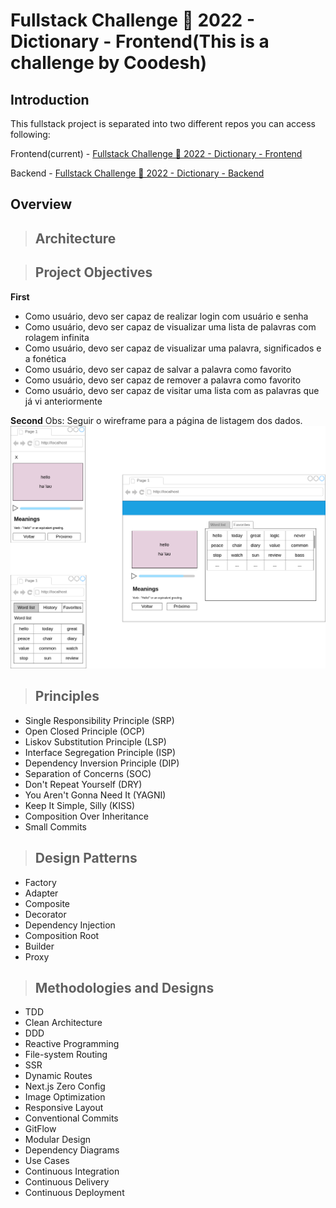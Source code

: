 # Fullstack Challenge 🏅 2022 - Dictionary - Frontend(This is a challenge by Coodesh)

## Introduction

This fullstack project is separated into two different repos you can access following:

Frontend(current) - [Fullstack Challenge 🏅 2022 - Dictionary - Frontend](https://github.com/JonneBR/fullstack-challenge-2022-dictionary-frontend)

Backend - [Fullstack Challenge 🏅 2022 - Dictionary - Backend](https://github.com/JonneBR/fullstack-challenge-2022-dictionary-backend)

## Overview

> ## Architecture

> ## Project Objectives

**First**

- Como usuário, devo ser capaz de realizar login com usuário e senha
- Como usuário, devo ser capaz de visualizar uma lista de palavras com rolagem infinita
- Como usuário, devo ser capaz de visualizar uma palavra, significados e a fonética
- Como usuário, devo ser capaz de salvar a palavra como favorito
- Como usuário, devo ser capaz de remover a palavra como favorito
- Como usuário, devo ser capaz de visitar uma lista com as palavras que já vi anteriormente

**Second**
Obs: Seguir o wireframe para a página de listagem dos dados.
![alt wireframe](/by-coodesh/img/wireframe.png)

> ## Principles

- Single Responsibility Principle (SRP)
- Open Closed Principle (OCP)
- Liskov Substitution Principle (LSP)
- Interface Segregation Principle (ISP)
- Dependency Inversion Principle (DIP)
- Separation of Concerns (SOC)
- Don't Repeat Yourself (DRY)
- You Aren't Gonna Need It (YAGNI)
- Keep It Simple, Silly (KISS)
- Composition Over Inheritance
- Small Commits

> ## Design Patterns

- Factory
- Adapter
- Composite
- Decorator
- Dependency Injection
- Composition Root
- Builder
- Proxy

> ## Methodologies and Designs

- TDD
- Clean Architecture
- DDD
- Reactive Programming
- File-system Routing
- SSR
- Dynamic Routes
- Next.js Zero Config
- Image Optimization
- Responsive Layout
- Conventional Commits
- GitFlow
- Modular Design
- Dependency Diagrams
- Use Cases
- Continuous Integration
- Continuous Delivery
- Continuous Deployment
